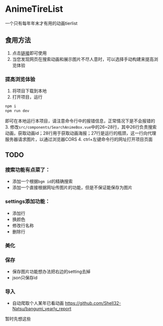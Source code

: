# AnimeTireList

一个只有每年年末才有用的动画tierlist

## 食用方法

1. 点击<a href="atoposyz.github.io/anime-rank/index.html">链接</a>即可使用
2. 当您发现网页在搜索动画和展示图片不尽人意时，可以选择手动构建来提高浏览体验

### 提高浏览体验

1. 将项目下载到本地
2. 打开项目，运行
```sh
npm i
npm run dev
```
即可在本地运行本项目，请注意命令行中的报错信息，正常情况下是不会报错的
3. 修改`src/components/SearchAnimeBox.vue`中的26~28行，其中26行负责搜索动画，获取动画id；28行用于获取动画海报；27行是运行的瓶颈，这一行向代理服务器请求图片，以通过浏览器CORS
4. ctrl+左键命令行的网址打开项目页面

## TODO

### 搜索功能有点菜了：
- 添加一个根据`bgm id`的精确搜索
- 添加一个直接根据网址传图片的功能，但是不保证能保存为图片


### settings添加功能：

- 添加行
- 换颜色
- 修改行名称
- 删除行

### 美化

### 保存

- 保存图片功能想办法把右边的setting去掉
- json只保存id

### 导入

- 自动爬取个人某年已看动画 https://github.com/Shell32-Natsu/bangumi_yearly_report

暂时先想这些
